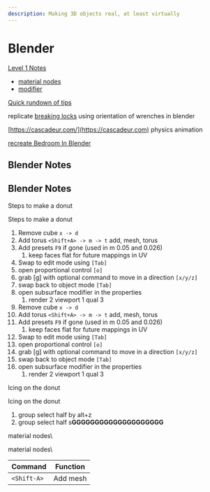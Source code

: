 ```yaml
---
description: Making 3D objects real, at least virtually
---
```


# Blender

[Level 1 Notes](https://www.youtube.com/watch?v=RaT-uG5wgUw)

* [material nodes](https://www.youtube.com/watch?v=cQ0qtcSymDI)
* [modifier](https://www.youtube.com/watch?v=8BQYAwDW6IE)

[Quick rundown of tips](https://www.youtube.com/watch?v=fKH1XobKWnc)

&#x20;replicate [breaking locks](https://www.youtube.com/watch?v=dBSSA5ot0tA) using orientation of wrenches in blender&#x20;

[https://cascadeur.com/](https://cascadeur.com) physics animation&#x20;



[recreate Bedroom In Blender](https://www.youtube.com/watch?v=qR6Kuv2dFHQ)

## Blender Notes

## Blender Notes

Steps to make a donut

Steps to make a donut

1. Remove cube `x -> d`
2. Add torus `<Shift+A> -> m -> t` add, mesh, torus
3. Add presets `F9` if gone (used in m 0.05 and 0.026)
   1. keep faces flat for future mappings in UV
4. Swap to edit mode using `[Tab]`
5. open proportional control `[o]`
6. grab \[g] with optional command to move in a direction `[x/y/z]`
7. swap back to object mode `[Tab]`
8. open subsurface modifier in the properties
   1. render 2 viewport 1 qual 3
9. Remove cube `x -> d`
10. Add torus `<Shift+A> -> m -> t` add, mesh, torus
11. Add presets `F9` if gone (used in m 0.05 and 0.026)
    1. keep faces flat for future mappings in UV
12. Swap to edit mode using `[Tab]`
13. open proportional control `[o]`
14. grab \[g] with optional command to move in a direction `[x/y/z]`
15. swap back to object mode `[Tab]`
16. open subsurface modifier in the properties
    1. render 2 viewport 1 qual 3



Icing on the donut

Icing on the donut

1. group select half by  alt+z&#x20;
2. group select half s**GGGGGGGGGGGGGGGGGGGG**



material nodes\


material nodes\




| Command     | Function |
| ----------- | -------- |
| `<Shift-A>` | Add mesh |
